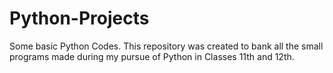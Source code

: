 # Python-Projects
Some basic Python Codes.
This repository was created to bank all the small programs made during my pursue of Python in Classes 11th and 12th.
